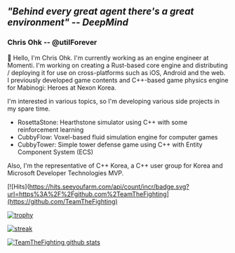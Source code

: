 ## ***"Behind every great agent there's a great environment" -- DeepMind***

### Chris Ohk -- @utilForever

👋 Hello, I'm Chris Ohk. I'm currently working as an engine engineer at Momenti. I'm working on creating a Rust-based core engine and distributing / deploying it for use on cross-platforms such as iOS, Android and the web. I previously developed game contents and C++-based game physics engine for Mabinogi: Heroes at Nexon Korea.

I'm interested in various topics, so I'm developing various side projects in my spare time.
* RosettaStone: Hearthstone simulator using C++ with some reinforcement learning
* CubbyFlow: Voxel-based fluid simulation engine for computer games
* CubbyTower: Simple tower defense game using C++ with Entity Component System (ECS)

Also, I'm the representative of C++ Korea, a C++ user group for Korea and Microsoft Developer Technologies MVP.

[![Hits](https://hits.seeyoufarm.com/api/count/incr/badge.svg?url=https%3A%2F%2Fgithub.com%2TeamTheFighting](https://github.com/TeamTheFighting)

[![trophy](https://github-profile-trophy.vercel.app/?username=TeamTheFighting&theme=chalk&row=2&column=5)](https://github.com/ryo-ma/github-profile-trophy)

[![streak](https://github-readme-streak-stats.herokuapp.com/?user=utilforever&theme=calm)](https://github.com/TeamTheFighting)

[![TeamTheFighting github stats](https://github-readme-stats.vercel.app/api?username=TeamTheFighting&show_icons=true&theme=dracula)](https://github.com/TeamTheFighting)
